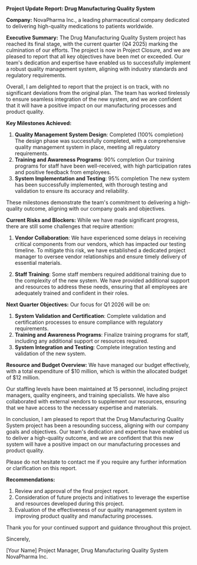 **Project Update Report: Drug Manufacturing Quality System**

**Company:** NovaPharma Inc., a leading pharmaceutical company dedicated to delivering high-quality medications to patients worldwide.

**Executive Summary:**
The Drug Manufacturing Quality System project has reached its final stage, with the current quarter (Q4 2025) marking the culmination of our efforts. The project is now in Project Closure, and we are pleased to report that all key objectives have been met or exceeded. Our team's dedication and expertise have enabled us to successfully implement a robust quality management system, aligning with industry standards and regulatory requirements.

Overall, I am delighted to report that the project is on track, with no significant deviations from the original plan. The team has worked tirelessly to ensure seamless integration of the new system, and we are confident that it will have a positive impact on our manufacturing processes and product quality.

**Key Milestones Achieved:**

1. **Quality Management System Design**: Completed (100% completion)
The design phase was successfully completed, with a comprehensive quality management system in place, meeting all regulatory requirements.
2. **Training and Awareness Programs**: 90% completion
Our training programs for staff have been well-received, with high participation rates and positive feedback from employees.
3. **System Implementation and Testing**: 95% completion
The new system has been successfully implemented, with thorough testing and validation to ensure its accuracy and reliability.

These milestones demonstrate the team's commitment to delivering a high-quality outcome, aligning with our company goals and objectives.

**Current Risks and Blockers:**
While we have made significant progress, there are still some challenges that require attention:

1. **Vendor Collaboration**: We have experienced some delays in receiving critical components from our vendors, which has impacted our testing timeline.
To mitigate this risk, we have established a dedicated project manager to oversee vendor relationships and ensure timely delivery of essential materials.

2. **Staff Training**: Some staff members required additional training due to the complexity of the new system.
We have provided additional support and resources to address these needs, ensuring that all employees are adequately trained and confident in their roles.

**Next Quarter Objectives:**
Our focus for Q1 2026 will be on:

1. **System Validation and Certification**: Complete validation and certification processes to ensure compliance with regulatory requirements.
2. **Training and Awareness Programs**: Finalize training programs for staff, including any additional support or resources required.
3. **System Integration and Testing**: Complete integration testing and validation of the new system.

**Resource and Budget Overview:**
We have managed our budget effectively, with a total expenditure of $10 million, which is within the allocated budget of $12 million.

Our staffing levels have been maintained at 15 personnel, including project managers, quality engineers, and training specialists. We have also collaborated with external vendors to supplement our resources, ensuring that we have access to the necessary expertise and materials.

In conclusion, I am pleased to report that the Drug Manufacturing Quality System project has been a resounding success, aligning with our company goals and objectives. Our team's dedication and expertise have enabled us to deliver a high-quality outcome, and we are confident that this new system will have a positive impact on our manufacturing processes and product quality.

Please do not hesitate to contact me if you require any further information or clarification on this report.

**Recommendations:**

1. Review and approval of the final project report.
2. Consideration of future projects and initiatives to leverage the expertise and resources developed during this project.
3. Evaluation of the effectiveness of our quality management system in improving product quality and manufacturing processes.

Thank you for your continued support and guidance throughout this project.

Sincerely,

[Your Name]
Project Manager, Drug Manufacturing Quality System
NovaPharma Inc.